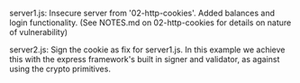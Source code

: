 server1.js: 
        Insecure server from '02-http-cookies'. Added balances and login functionality. (See NOTES.md on 02-http-cookies for details on nature of vulnerability)

server2.js:
        Sign the cookie as fix for server1.js. In this example we achieve this with the express framework's built in signer and validator, as against using the crypto primitives.
